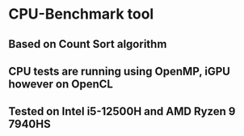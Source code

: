 # CPU-Benchmark tool

## Based on Count Sort algorithm

## CPU tests are running using OpenMP, iGPU however on OpenCL

## Tested on Intel i5-12500H and AMD Ryzen 9 7940HS